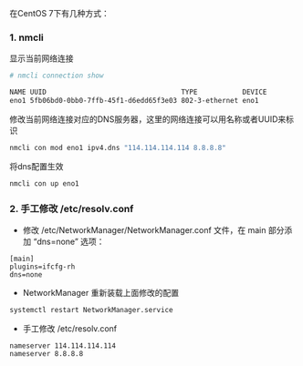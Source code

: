 在CentOS 7下有几种方式：

### 1. nmcli

显示当前网络连接

```sh
# nmcli connection show

NAME UUID                                 TYPE           DEVICE
eno1 5fb06bd0-0bb0-7ffb-45f1-d6edd65f3e03 802-3-ethernet eno1
```

修改当前网络连接对应的DNS服务器，这里的网络连接可以用名称或者UUID来标识

```sh
nmcli con mod eno1 ipv4.dns "114.114.114.114 8.8.8.8"
```

将dns配置生效

```sh
nmcli con up eno1
```

### 2. 手工修改 /etc/resolv.conf

*   修改 /etc/NetworkManager/NetworkManager.conf 文件，在 main 部分添加 “dns=none” 选项：

```
[main]
plugins=ifcfg-rh
dns=none
```

*   NetworkManager 重新装载上面修改的配置

```sh
systemctl restart NetworkManager.service
```

*   手工修改 /etc/resolv.conf

```
nameserver 114.114.114.114
nameserver 8.8.8.8
```

